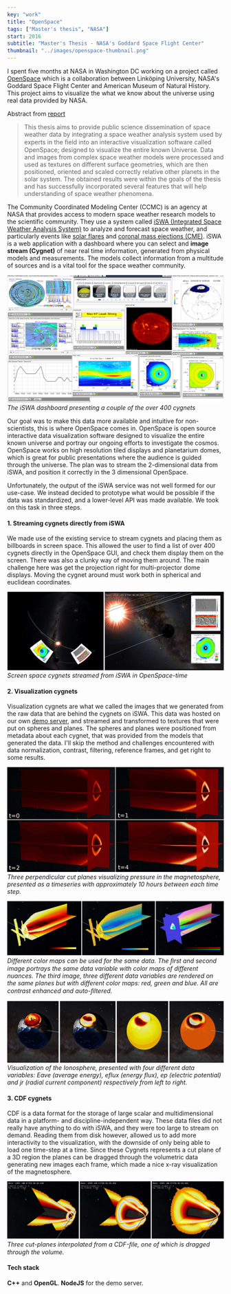 ```yaml
---
key: "work"
title: "OpenSpace"
tags: ["Master's thesis", "NASA"]
start: 2016
subtitle: "Master's Thesis - NASA's Goddard Space Flight Center"
thumbnail: "../images/openspace-thumbnail.png"
---
```

I spent five months at NASA in Washington DC working on a project called [OpenSpace](https://www.openspaceproject.com/) which is a collaboration between Linköping University, NASA's Goddard Space Flight Center and American Museum of Natural History. This project aims to visualize the what we know about the universe using real data provided by NASA.
<!-- end -->

Abstract from [report](http://www.diva-portal.org/smash/record.jsf?pid=diva2%3A1072646&dswid=-7149)
> This thesis aims to provide public science dissemination of space weather data by integrating a space weather analysis system used by experts in the ﬁeld into an interactive visualization software called OpenSpace; designed to visualize the entire known Universe. Data and images from complex space weather models were processed and used as textures on different surface geometries, which are then positioned, oriented and scaled correctly relative other planets in the solar system. The obtained results were within the goals of the thesis and has successfully incorporated several features that will help understanding of space weather phenomena.

The Community Coordinated Modeling Center (CCMC) is an agency at NASA that provides access to modern space weather research models to the scientific community. They use a system called [iSWA (Integrated Space Weather Analysis System)](https://iswa.gsfc.nasa.gov/IswaSystemWebApp/) to analyze and forecast space weather, and particularly events like [solar flares](https://en.wikipedia.org/wiki/Solar_flare) and [coronal mass ejections (CME)](https://en.wikipedia.org/wiki/Coronal_mass_ejection). iSWA is a web application with a dashboard where you can select and **image stream (Cygnet)** of near real time information, generated from physical models and measurements. The models collect information from a multitude of sources and is a vital tool for the space weather community.

![iSWA dashboard](../images/iswa-dashboard.png)
*The iSWA dashboard presenting a couple of the over 400 cygnets*

Our goal was to make this data more available and intuitive for non-scientists, this is where OpenSpace comes in. OpenSpace is open source interactive data visualization software designed to visualize the entire known universe and portray our ongoing efforts to investigate the cosmos. OpenSpace works on high resolution tiled displays and planetarium domes, which is great for public presentations where the audience is guided through the universe. The plan was to stream the 2-dimensional data from iSWA, and position it correctly in the 3 dimensional OpenSpace.

Unfortunately, the output of the iSWA service was not well formed for our use-case. We instead decided to prototype what would be possible if the data was standardized, and a lower-level API was made available. We took on this task in three steps.

#### 1. Streaming cygnets directly from iSWA
We made use of the existing service to stream cygnets and placing them as billboards in screen space. This allowed the user to find a list of over 400 cygnets directly in the OpenSpace GUI, and check them display them on the screen. There was also a clunky way of moving them around. The main challenge here was get the projection right for multi-projector dome displays. Moving the cygnet around must work both in spherical and euclidean coordinates. 

![Screen space cygnets](../images/screen-space-cygnets.png)
*Screen space cygnets streamed from iSWA in OpenSpace-time*

#### 2. Visualization cygnets
Visualization cygnets are what we called the images that we generated from the raw data that are behind the cygnets on iSWA. This data was hosted on our own [demo server](https://github.com/OpenSpace/iswa-demo-server), and streamed and transformed to textures that were put on spheres and planes. The spheres and planes were positioned from metadata about each cygnet, that was provided from the models that generated the data. I'll skip the method and challenges encountered with data normalization, contrast, filtering, reference frames, and get right to some results.

![Magnetosphere cygnet](../images/time-series-cygnet.png)
*Three perpendicular cut planes visualizing pressure in the magnetosphere, presented as a timeseries with approximately 10 hours between each time step.*

![Magnetosphere color map](../images/color-map-cygnet.png)
*Different color maps can be used for the same data. The ﬁrst and second image portrays the same data variable with color maps of different nuances. The third image, three different data variables are rendered on the same planes but with different color maps: red, green and blue. All are contrast enhanced and auto-ﬁltered.*

![Ionosphere cygnet](../images/ionosphere-cygnet.png)
*Visualization of the Ionosphere, presented with four different data variables: Eave (average energy), eflux (energy flux), ep (electric potential) and jr (radial current component) respectively from left to right.*

#### 3. CDF cygnets
CDF is a data format for the storage of large scalar and multidimensional data in a platform- and discipline-independent way. These data files did not really have anything to do with iSWA, and they were too large to stream on demand. Reading them from disk however, allowed us to add more interactivity to the visualization, with the downside of only being able to load one time-step at a time. Since these Cygnets represents a cut plane of a 3D region the planes can be dragged through the volumetric data generating new images each frame, which made a nice x-ray visualization of the magnetosphere.

![CDF cygnet](../images/cdf-cygnet.png)
*Three cut-planes interpolated from a CDF-ﬁle, one of which is dragged through the volume.*

#### Tech stack
**C++** and **OpenGL**. **NodeJS** for the demo server.